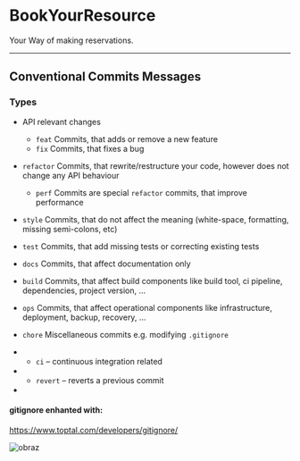 # BookYourResource
Your Way of making reservations.

---


## Conventional Commits Messages


### Types
* API relevant changes
    * `feat` Commits, that adds or remove a new feature
    * `fix` Commits, that fixes a bug
* `refactor` Commits, that rewrite/restructure your code, however does not change any API behaviour
    * `perf` Commits are special `refactor` commits, that improve performance
* `style` Commits, that do not affect the meaning (white-space, formatting, missing semi-colons, etc)
* `test` Commits, that add missing tests or correcting existing tests
* `docs` Commits, that affect documentation only
* `build` Commits, that affect build components like build tool, ci pipeline, dependencies, project version, ...
* `ops` Commits, that affect operational components like infrastructure, deployment, backup, recovery, ...
* `chore` Miscellaneous commits e.g. modifying `.gitignore`
* - `ci` – continuous integration related
* - `revert` – reverts a previous commit

* 
#### gitignore enhanted with:
https://www.toptal.com/developers/gitignore/

![obraz](https://github.com/user-attachments/assets/a56495e3-f5f7-4ae3-90d6-d52b55f47203)

